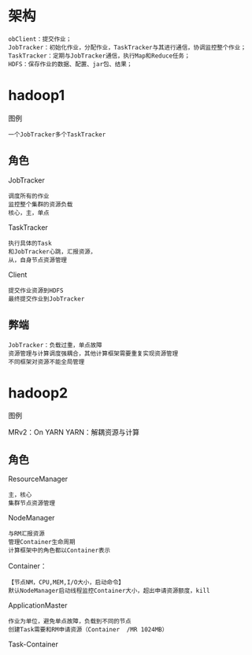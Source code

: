 # 架构
    
    obClient：提交作业；
    JobTracker：初始化作业，分配作业，TaskTracker与其进行通信，协调监控整个作业；
    TaskTracker：定期与JobTracker通信，执行Map和Reduce任务；
    HDFS：保存作业的数据、配置、jar包、结果；
 
 
# hadoop1    	

图例

    
    一个JobTracker多个TaskTracker


## 角色

JobTracker

    调度所有的作业
    监控整个集群的资源负载
    核心，主，单点


TaskTracker

    执行具体的Task
    和JobTracker心跳，汇报资源，
    从，自身节点资源管理


Client


    提交作业资源到HDFS
    最终提交作业到JobTracker


## 弊端

    JobTracker：负载过重，单点故障
    资源管理与计算调度强耦合，其他计算框架需要重复实现资源管理
    不同框架对资源不能全局管理

# hadoop2

    	
图例


MRv2：On YARN
YARN：解耦资源与计算

## 角色

ResourceManager

    主，核心
    集群节点资源管理

NodeManager

    与RM汇报资源
    管理Container生命周期
    计算框架中的角色都以Container表示
    
Container：
    
    【节点NM，CPU,MEM,I/O大小，启动命令】
    默认NodeManager启动线程监控Container大小，超出申请资源额度，kill

ApplicationMaster

    作业为单位，避免单点故障，负载到不同的节点
    创建Task需要和RM申请资源（Container  /MR 1024MB）

Task-Container


